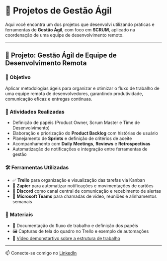 # 📁 Projetos de Gestão Ágil

Aqui você encontra um dos projetos que desenvolvi utilizando práticas e ferramentas de **Gestão Ágil**, com foco em **SCRUM**, aplicado na coordenação de uma equipe de desenvolvimento remoto.

---

## 📌 Projeto: Gestão Ágil de Equipe de Desenvolvimento Remota

### 🎯 Objetivo

Aplicar metodologias ágeis para organizar e otimizar o fluxo de trabalho de uma equipe remota de desenvolvedores, garantindo produtividade, comunicação eficaz e entregas contínuas.

### 🧩 Atividades Realizadas

- Definição de papéis (Product Owner, Scrum Master e Time de Desenvolvimento)  
- Elaboração e priorização do **Product Backlog** com histórias de usuário  
- Planejamento de **Sprints** e definição de critérios de aceite  
- Acompanhamento com **Daily Meetings**, **Reviews** e **Retrospectivas**  
- Automatização de notificações e integração entre ferramentas de gestão  

### 🛠️ Ferramentas Utilizadas

- ✅ **Trello** para organização e visualização das tarefas via Kanban  
- 🤖 **Zapier** para automatizar notificações e movimentações de cartões  
- 💬 **Discord** como canal central de comunicação e recebimento de alertas  
- 🎥 **Microsoft Teams** para chamadas de vídeo, reuniões e alinhamentos semanais  

### 📂 Materiais

- 📄 Documentação do fluxo de trabalho e definição dos papéis  
- 🖼️ Capturas de tela do quadro no Trello e exemplo de automações  
- 🎥 [Vídeo demonstartivo sobre a estrutura de trabalho](https://youtu.be/9Ir6vfI43cA)

---

📫 Conecte-se comigo no [LinkedIn](https://www.linkedin.com/in/daniel-santos-it/)
